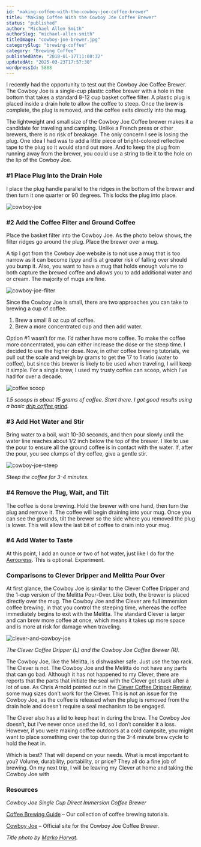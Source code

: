 ```yaml
---
id: "making-coffee-with-the-cowboy-joe-coffee-brewer"
title: "Making Coffee With the Cowboy Joe Coffee Brewer"
status: "published"
author: "Michael Allen Smith"
authorSlug: "michael-allen-smith"
titleImage: "cowboy-joe-brewer.jpg"
categorySlug: "brewing-coffee"
category: "Brewing Coffee"
publishedDate: "2018-01-17T11:00:32"
updatedAt: "2025-03-23T17:57:30"
wordpressId: 5888
---
```


I recently had the opportunity to test out the Cowboy Joe Coffee Brewer. The Cowboy Joe is a single-cup plastic coffee brewer with a hole in the bottom that takes a standard 8-12 cup basket coffee filter. A plastic plug is placed inside a drain hole to allow the coffee to steep. Once the brew is complete, the plug is removed, and the coffee exits directly into the mug.

The lightweight and small size of the Cowboy Joe Coffee brewer makes it a candidate for traveling and camping. Unlike a French press or other brewers, there is no risk of breakage. The only concern I see is losing the plug. One idea I had was to add a little piece of bright-colored reflective tape to the plug so it would stand out more. And to keep the plug from running away from the brewer, you could use a string to tie it to the hole on the lip of the Cowboy Joe.

### #1 Place Plug Into the Drain Hole

I place the plug handle parallel to the ridges in the bottom of the brewer and then turn it one quarter or 90 degrees. This locks the plug into place.

![cowboy-joe](cowboy-joe.jpg)

### #2 Add the Coffee Filter and Ground Coffee

Place the basket filter into the Cowboy Joe. As the photo below shows, the filter ridges go around the plug. Place the brewer over a mug.

A tip I got from the Cowboy Joe website is to not use a mug that is too narrow as it can become *tippy* and is at greater risk of falling over should you bump it. Also, you want to have a mug that holds enough volume to both capture the brewed coffee and allows you to add additional water and or cream. The majority of mugs are fine.

![cowboy-joe-filter](cowboy-joe-filter.jpg)

Since the Cowboy Joe is small, there are two approaches you can take to brewing a cup of coffee.

1.  Brew a small 8 oz cup of coffee.
2.  Brew a more concentrated cup and then add water.

Option #1 wasn’t for me. I’d rather have more coffee. To make the coffee more concentrated, you can either increase the dose or the steep time. I decided to use the higher dose. Now, in other coffee brewing tutorials, we pull out the scale and weigh by grams to get the 17 to 1 ratio (water to coffee), but since this brewer is likely to be used when traveling, I will keep it simple. For a single brew, I used my trusty coffee can scoop, which I’ve had for over a decade.

![coffee scoop](scoop.jpg)

*1.5 scoops is about 15 grams of coffee. Start there. I got good results using a basic [drip coffee grind](http://ineedcoffee.com/coffee-grind-chart/).*

### #3 Add Hot Water and Stir

Bring water to a boil, wait 10-30 seconds, and then pour slowly until the water line reaches about 1/2 inch below the top of the brewer. I like to use the pour to ensure all the ground coffee is in contact with the water. If, after the pour, you see clumps of dry coffee, give a gentle stir.

![cowboy-joe-steep](cowboy-joe-steep.jpg)

*Steep the coffee for 3-4 minutes.*

### #4 Remove the Plug, Wait, and Tilt

The coffee is done brewing. Hold the brewer with one hand, then turn the plug and remove it. The coffee will begin draining into your mug. Once you can see the grounds, tilt the brewer so the side where you removed the plug is lower. This will allow the last bit of coffee to drain into your mug.

### #4 Add Water to Taste

At this point, I add an ounce or two of hot water, just like I do for the [Aeropress](http://ineedcoffee.com/upside-aeropress-coffee-brewing-tutorial/). This is optional. Experiment.

### Comparisons to Clever Dripper and Melitta Pour Over

At first glance, the Cowboy Joe is similar to the Clever Coffee Dripper and the 1-cup version of the Melitta Pour-Over. Like both, the brewer is placed directly over the mug. The Cowboy Joe and the Clever are full immersion coffee brewing, in that you control the steeping time, whereas the coffee immediately begins to exit with the Melitta. The standard Clever is larger and can brew more coffee at once, which means it takes up more space and is more at risk for damage when traveling.

![clever-and-cowboy-joe](clever-and-cowboy-joe.jpg)

*The Clever Coffee Dripper (L) and the Cowboy Joe Coffee Brewer (R).*

The Cowboy Joe, like the Melitta, is dishwasher safe. Just use the top rack. The Clever is not. The Cowboy Joe and the Melitta do not have any parts that can go bad. Although it has not happened to my Clever, there are reports that the parts that initiate the seal with the Clever get stuck after a lot of use. As Chris Arnold pointed out in the [Clever Coffee Dripper Review](http://ineedcoffee.com/clever-coffee-dripper-review/), some mug sizes don’t work for the Clever. This is not an issue for the Cowboy Joe, as the coffee is released when the plug is removed from the drain hole and doesn’t require a seal mechanism to be engaged.

The Clever also has a lid to keep heat in during the brew. The Cowboy Joe doesn’t, but I’ve never once used the lid, so I don’t consider it a loss. However, if you were making coffee outdoors at a cold campsite, you might want to place something over the top during the 3-4 minute brew cycle to hold the heat in.

Which is best? That will depend on your needs. What is most important to you? Volume, durability, portability, or price? They all do a fine job of brewing. On my next trip, I will be leaving my Clever at home and taking the Cowboy Joe with

### Resources

*Cowboy Joe Single Cup Direct Immersion Coffee Brewer*

[Coffee Brewing Guide](http://ineedcoffee.com/coffee-brewing-guide/) – Our collection of coffee brewing tutorials.

[Cowboy Joe](https://www.cowboyjoe.com/) – Official site for the Cowboy Joe Coffee Brewer.

*Title photo by [Marko Horvat](https://unsplash.com/@lemondyt).*
